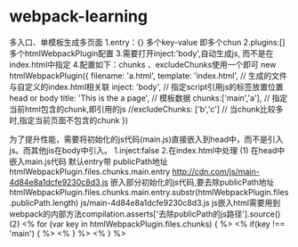 # webpack-learning

多入口、单模板生成多页面
    1.entry：{}   多个key-value 即多个chun
    2.plugins:[]  多个htmlWebpackPlugin配置
    3.需要打开inject:'body',自动生成js, 而不是在index.html中指定
    4.配置如下：chunks 、excludeChunks使用一个即可
      new htmlWebpackPlugin({
        filename: 'a.html',
        template: 'index.html', // 生成的文件与自定义的index.html相关联
        inject: 'body', // 指定script引用js的标签放置位置 head or body
        title: 'This is the a page', // 模板数据
        chunks:['main','a'], // 指定当前html包含的chunk,即引用的js
        //excludeChunks: ['b','c'] // 当chunk比较多时,指定当前页面不包含的chunk
      })

为了提升性能，需要将初始化的js代码(main.js)直接嵌入到head中，而不是引入js。而其他jis在body中引入。
    1.inject:false
    2.在index.html中处理
        (1) 在head中嵌入main.js代码
        默认entry带 publicPath地址 htmlWebpackPlugin.files.chunks.main.entry 
            http://cdn.com/js/main-4d84e8a1dcfe9230c8d3.js
        嵌入部分初始化的js代码,要去除publicPath地址 htmlWebpackPlugin.files.chunks.main.entry.substr(htmlWebpackPlugin.files.publicPath.length) 
            js/main-4d84e8a1dcfe9230c8d3.js
        js嵌入html需要用到webpack的内部方法compilation.asserts['去除publicPath的js路径'].source() 
            <script type="text/javascript" src="<%= compilation.assets[htmlWebpackPlugin.files.chunks.main.entry.substr(htmlWebpackPlugin.files.publicPath.length)].source() %>"></script>
        (2) <!-- 循环判断引入非初始化的其他js -->
            <% for (var key in htmlWebpackPlugin.files.chunks) { %>
              <% if(key !== 'main') { %>
                <script type="text/javascript" src="<%= htmlWebpackPlugin.files.chunks[key].entry %>"></script>
              <% } %>
            <% } %>
